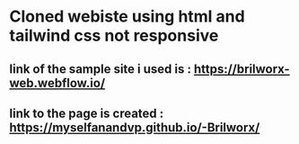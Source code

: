 # Cloned webiste using html and tailwind css not responsive

## link of the sample site i used is : https://brilworx-web.webflow.io/

## link to the page is created : https://myselfanandvp.github.io/-Brilworx/
